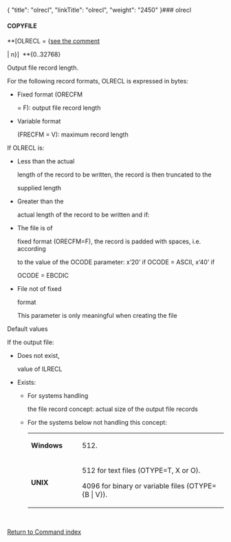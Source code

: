 {
    "title": "olrecl",
    "linkTitle": "olrecl",
    "weight": "2450"
}### <span id="olrecl"></span>olrecl

#### COPYFILE

**\[OLRECL = {<u>see the comment</u>
| n}\]  **{0..32768}

Output file record length.

For the following record formats, OLRECL is expressed in bytes:

-   Fixed format (ORECFM
    = F): output file record length
-   Variable format
    (FRECFM = V): maximum record length

If OLRECL is:

-   Less than the actual
    length of the record to be written, the record is then truncated to the
    supplied length
-   Greater than the
    actual length of the record to be written and if:
-   The file is of
    fixed format (ORECFM=F), the record is padded with spaces, i.e. according
    to the value of the OCODE parameter: x‘20’ if OCODE = ASCII, x‘40’ if
    OCODE = EBCDIC
-   File not of fixed
    format  
    This parameter is only meaningful when creating the file

Default values  

If the output file:

-   Does not exist,
    value of ILRECL
-   Exists:
    -   For systems handling
        the file record concept: actual size of the output file records
    -   For the systems below not handling this concept:  
        <table data-cellspacing="0" width="90%">
        <tbody>
        <tr class="odd" data-valign="middle">
        <td width="26%"><p><strong>Windows</strong> </p></td>
        <td width="74%"><p>512.</p></td>
        </tr>
        <tr class="even" data-valign="middle">
        <td width="26%"><p><strong>UNIX</strong></p></td>
        <td width="74%"><p>512 for text files (OTYPE=T, X or O).<br />
        4096 for binary or variable files (OTYPE={B | V}).</p></td>
        </tr>
        </tbody>
        </table>

 

[Return to Command index](../../)
